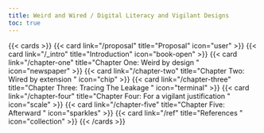 ```yaml
---
title: Weird and Wired / Digital Literacy and Vigilant Designs
toc: true
---
```


{{< cards >}}
  	{{< card link="/proposal" title="Proposal" icon="user" >}}
	{{< card link="/_intro" title="Introduction" icon="book-open" >}}
	{{< card link="/chapter-one" title="Chapter One: Weird by design " icon="newspaper" >}}
	{{< card link="/chapter-two" title="Chapter Two: Wired by extension " icon="chip" >}}
	{{< card link="/chapter-three" title="Chapter Three: Tracing The Leakage " icon="terminal" >}}
	{{< card link="/chapter-four" title="Chapter Four: For a vigilant justification " icon="scale" >}}
	{{< card link="/chapter-five" title="Chapter Five: Afterward " icon="sparkles" >}}
	{{< card link="/ref" title="References " icon="collection" >}}
{{< /cards >}}


